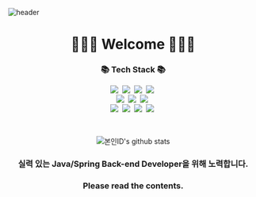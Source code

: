 ![header](https://capsule-render.vercel.app/api?type=Rect&color=auto&height=300&section=header&text=Kim%20WooSeok&fontSize=90)
 
<h1 align="center">🙋🏻‍♂️ Welcome 🙋🏻‍♂️</h3>

<h3 align="center">📚 Tech Stack 📚 </h3>
<p align="center">
  <img src="https://img.shields.io/badge/HTML5-E34F26?style=flat-square&logo=HTML5&logoColor=white"/></a>&nbsp
  <img src="https://img.shields.io/badge/CSS-1572B6?style=flat-square&logo=CSS&logoColor=white"/></a>&nbsp
  <img src="https://img.shields.io/badge/Java-007396?style=flat-square&logo=Java&logoColor=white"/></a>&nbsp
  <img src="https://img.shields.io/badge/Javascript-ffb13b?style=flat-square&logo=javascript&logoColor=white"/></a>&nbsp
  <br>
  <img src="https://img.shields.io/badge/Spring-6DB33F?style=flat-square&logo=Spring&logoColor=white"/></a>&nbsp
  <img src="https://img.shields.io/badge/SpringBoot-6DB33F?style=flat-square&logo=SpringBoot&logoColor=white"/></a>&nbsp 
  <img src="https://img.shields.io/badge/Jquery-0769AD?style=flat-square&logo=Jquery&logoColor=white"/></a>&nbsp 
  <br>
  <img src="https://img.shields.io/badge/Mysql-E6B91E?style=flat-square&logo=MySql&logoColor=white"/></a>&nbsp 
  <img src="https://img.shields.io/badge/Oracle-F80000?style=flat-square&logo=Oracle&logoColor=white"/></a>&nbsp 
  <img src="https://img.shields.io/badge/Git-F05032?style=flat-square&logo=Git&logoColor=white"/></a>&nbsp 
  <img src="https://img.shields.io/badge/GitHub-181717?style=flat-square&logo=GitHub&logoColor=white"/></a>&nbsp 
</p>
<br>

<div align="center">

![본인ID's github stats](https://github-readme-stats.vercel.app/api?username=moseok7&show_icons=true)

</div>

<h3 align="center"> 실력 있는 Java/Spring Back-end Developer을 위해 노력합니다.</h3>

<h3 align="center"> Please read the contents. </h3>
